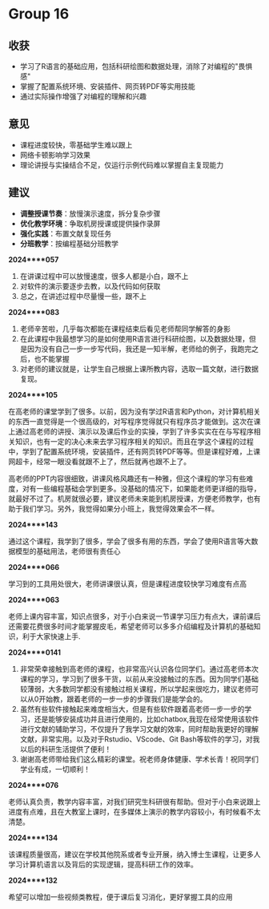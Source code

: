 # Group 16


## 收获
- 学习了R语言的基础应用，包括科研绘图和数据处理，消除了对编程的"畏惧感"
- 掌握了配置系统环境、安装插件、网页转PDF等实用技能
- 通过实际操作增强了对编程的理解和兴趣

## 意见
- 课程进度较快，零基础学生难以跟上
- 网络卡顿影响学习效果
- 理论讲授与实操结合不足，仅运行示例代码难以掌握自主复现能力

## 建议
- **调整授课节奏**：放慢演示速度，拆分复杂步骤
- **优化教学环境**：争取机房授课或提供操作录屏
- **强化实践**：布置文献复现任务
- **分班教学**：按编程基础分班教学

  
**2024****057**

1. 在讲课过程中可以放慢速度，很多人都是小白，跟不上
2. 对软件的演示要逐步去教，以及代码如何获取
3. 总之，在讲述过程中尽量慢一些，跟不上

 **2024****083**

1. 老师辛苦啦，几乎每次都能在课程结束后看见老师帮同学解答的身影
2. 在此课程中我最想学习的是如何使用R语言进行科研绘图，以及数据处理，但是因为没有自己一步一步写代码，我还是一知半解，老师给的例子，我跑完之后，也不能掌握
3. 对老师的建议就是，让学生自己根据上课所教内容，选取一篇文献，进行数据复现。

**2024****105**

在高老师的课堂学到了很多。以前，因为没有学过R语言和Python，对计算机相关的东西一直觉得是一个很高级的，对写程序觉得就只有程序员才能做到。这次在课上通过高老师的讲授、演示以及课后作业的实操，学到了许多实实在在与写程序相关知识，也有一定的决心未来去学习程序相关的知识。而且在学这个课程的过程中，学到了配置系统环境，安装插件，还有网页转PDF等等。但是课程好难，上课网超卡，经常一眼没看就跟不上了，然后就再也跟不上了。

高老师的PPT内容很细致，讲课风格风趣还有一种雅，但这个课程的学习有些难度，对有一些编程基础会学到更多。没基础的情况下，如果能老师更详细的指导，就最好不过了。机房就很必要，建议老师未来能到机房授课，方便老师教学，也有助于我们学习。另外，我觉得如果分小班上，我觉得效果会不一样。

**2024****143**

通过这个课程，我学到了很多，学会了很多有用的东西，学会了使用R语言等大数据模型的基础用法，老师很有责任心

**2024****066**

学习到的工具用处很大，老师讲课很认真，但是课程进度较快学习难度有点高

**2024****063** 

老师上课内容丰富，知识点很多，对于小白来说一节课学习压力有点大，课前课后还需要花费很多时间才能掌握皮毛，希望老师可以多多介绍编程及计算机的基础知识，利于大家快速上手.

**2024****0141**

1. 非常荣幸接触到高老师的课程，也非常高兴认识各位同学们。通过高老师本次课程的学习，学习到了很多干货，以前从来没接触过的东西。因为同学们基础较薄弱，大多数同学都没有接触过相关课程，所以学起来很吃力，建议老师可以从0开始教，跟着老师的一步一步的步骤我们是能学会的。
2. 虽然有些软件接触起来难度相当大，但是有些软件跟着高老师一步一步的学习，还是能够安装成功并且进行使用的，比如chatbox,我现在经常使用该软件进行文献的辅助学习，不仅提升了我学习文献的效率，同时帮助我更好的理解文献，非常实用。以及对于Rstudio、VScode、Git Bash等软件的学习，对我以后的科研生活提供了便利！
3. 谢谢高老师带给我们这么精彩的课堂。祝老师身体健康、学术长青！祝同学们学业有成，一切顺利！


**2024****076**

老师认真负责，教学内容丰富，对我们研究生科研很有帮助。但对于小白来说跟上进度有点难，且在大教室上课时，在多媒体上演示的教学内容较小，有时候看不太清楚。

**2024****134**

该课程质量很高，建议在学校其他院系或者专业开展，纳入博士生课程，让更多人学习计算机语言以及背后的实现逻辑，提高科研工作的效率。

**2024****132**

希望可以增加一些视频类教程，便于课后复习消化，更好掌握工具的应用
